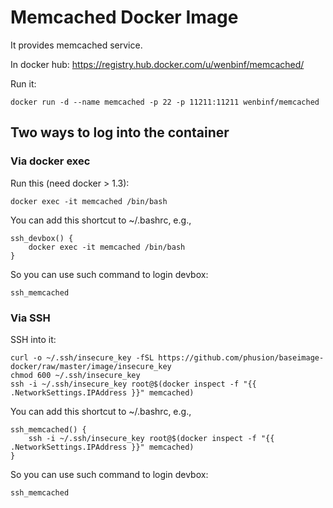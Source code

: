 Memcached Docker Image
======================

It provides memcached service.

In docker hub:
    https://registry.hub.docker.com/u/wenbinf/memcached/

Run it:

    docker run -d --name memcached -p 22 -p 11211:11211 wenbinf/memcached

## Two ways to log into the container

### Via docker exec

Run this (need docker > 1.3):

    docker exec -it memcached /bin/bash

You can add this shortcut to ~/.bashrc, e.g.,

    ssh_devbox() {
        docker exec -it memcached /bin/bash
    }

So you can use such command to login devbox:
    
    ssh_memcached


### Via SSH

SSH into it:

    curl -o ~/.ssh/insecure_key -fSL https://github.com/phusion/baseimage-docker/raw/master/image/insecure_key
    chmod 600 ~/.ssh/insecure_key
    ssh -i ~/.ssh/insecure_key root@$(docker inspect -f "{{ .NetworkSettings.IPAddress }}" memcached)

You can add this shortcut to ~/.bashrc, e.g.,

    ssh_memcached() {
        ssh -i ~/.ssh/insecure_key root@$(docker inspect -f "{{ .NetworkSettings.IPAddress }}" memcached)
    }

So you can use such command to login devbox:
    
    ssh_memcached
